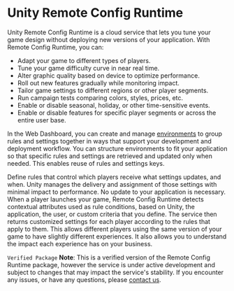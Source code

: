 # Unity Remote Config Runtime

Unity Remote Config Runtime is a cloud service that lets you tune your game design without deploying new versions of your application. With Remote Config Runtime, you can:

* Adapt your game to different types of players.
* Tune your game difficulty curve in near real time.
* Alter graphic quality based on device to optimize performance.
* Roll out new features gradually while monitoring impact.
* Tailor game settings to different regions or other player segments.
* Run campaign tests comparing colors, styles, prices, etc.
* Enable or disable seasonal, holiday, or other time-sensitive events.
* Enable or disable features for specific player segments or across the entire user base.

In the Web Dashboard, you can create and manage [environments](Environments.md) to group rules and settings together in ways that support your development and deployment workflow. You can structure environments to fit your application so that specific rules and settings are retrieved and updated only when needed. This enables reuse of rules and settings keys.

Define rules that control which players receive what settings updates, and when. Unity manages the delivery and assignment of those settings with minimal impact to performance. No update to your application is necessary. When a player launches your game, Remote Config Runtime detects contextual attributes used as rule conditions, based on Unity, the application, the user, or custom criteria that you define. The service then returns customized settings for each player according to the rules that apply to them. This allows different players using the same version of your game to have slightly different experiences. It also allows you to understand the impact each experience has on your business.

`Verified Package`
**Note**: This is a verified version of the Remote Config Runtime package, however the service is under active development and subject to changes that may impact the service's stability. If you encounter any issues, or have any questions, please [contact us](mailto:remote-config@unity3d.com).
